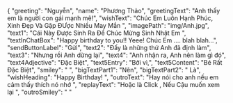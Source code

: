 { "greeting": "Nguyễn", "name": "Phương Thảo", "greetingText": "Anh thấy em là người con gái mạnh mẽ!", "wishText": "Chúc Em Luôn Hạnh Phúc, Xinh Đẹp Và Gặp ĐƯợc Nhiều May Mắn  ", "imagePath": "img/Anh.jpg", "text1": "Cái Này Được Sinh Ra Để Chúc Mừng Sinh Nhật Em  ", "textInChatBox": "Happy birthday to you!! Yeee! Chúc Em .... blah blah...", "sendButtonLabel": "Gửi", "text2": "Đấy là những thứ Anh đã định làm", "text3": "Nhưng rồi Anh dừng lại", "text4": "Anh nhận ra, Anh nên làm gì đó", "text4Adjective": "Đặc Biệt", "text5Entry": "Bởi vì,", "text5Content": "Bé Rất Đặc Biệt", "smiley": " ", "bigTextPart1": "Nên", "bigTextPart2": " Là", "wishHeading": "Happy Birthday! ", "outroText": "Hay nói cho anh nếu em cảm thấy thích nó nhớ  ", "replayText": "Hoặc là Click , Nếu Cậu muốn xem lại  ", "outroSmiley": " " 
